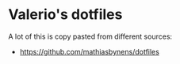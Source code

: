 # Valerio's dotfiles

A lot of this is copy pasted from different sources:

- https://github.com/mathiasbynens/dotfiles